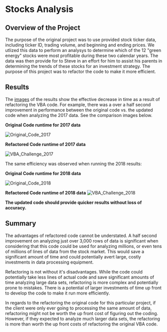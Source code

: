 # **Stocks Analysis**
## **Overview of the Project**

The purpose of the original project was to use provided stock ticker data, including ticker ID, trading volume, and beginning and ending prices.  We utlized this data to perform an analysys to determine which of the 12 "green energy" stocks were most profitable during these two calendar years.  The data was then provide for to Steve in an effort for him to assist his parents in determining the trends of these stocks for an investment strategy.  The purpose of this project was to refactor the code to make it more efficient.

## **Results**

The [images](https://github.com/deyoungmatthew/stocks-analysis/tree/main/Resources) of the results show the effective decrease in time as a result of refactoring the VBA code.  For example, there was a over a half second improvement in performance between the original code vs. the updated code when analyzing the 2017 data.  See the comparison images below.

**Original Code runtime for 2017 data**

![Original_Code_2017](https://user-images.githubusercontent.com/78942457/110199053-7615e180-7e24-11eb-99c8-801ce96ae4a5.PNG)


**Refactored Code runtime of 2017 data**

![VBA_Challenge_2017](https://user-images.githubusercontent.com/78942457/110198615-d5262700-7e21-11eb-837a-0fdfc09a6545.png)

 The same efficiency was observed when running the 2018 results:

**Original Code runtime for 2018 data**

![Original_Code_2018](https://user-images.githubusercontent.com/78942457/110199058-7b732c00-7e24-11eb-8892-abbb12b9f181.PNG)



**Refactored Code runtime of 2018 data**
![VBA_Challenge_2018](https://user-images.githubusercontent.com/78942457/110198716-79a86900-7e22-11eb-9bc8-b9c68d0e2ed8.png)

**The updated code should provide quicker results without loss of accuracy.**

## **Summary**

The advantages of refactored code cannot be understated.  A half second improvement on analyzing just over 3,000 rows of data is significant when considering that this code could be used for analyzing millions, or even tens of millions of lines of data from the stock market.  This would save a significant amount of time and could potentially avert large, costly investments in data processing equipment.

Refactoring is not without it's disadvantages.  While the code could potentially take less lines of actual code and save significant amounts of time analyzing large data sets, refactoring is more complex and potentially prone to mistakes.  There is a potential of larger investments of time up front to develop the code to make it run more efficiently.

In regards to the refactoring the original code for this particular project, if the client were only ever going to processing the same amount of data, refactoring might not be worth the up front cost of figuring out the coding.  However, if they expected to analyze much larger data sets, the refactoring is more than worth the up front costs of refactoring the original VBA code.
